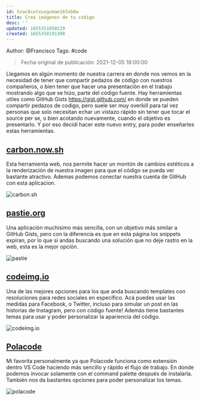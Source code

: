 ```yaml
---
id: hzac8cotxuxgumae183vb0w
title: Crea imágenes de tu código
desc: ''
updated: 1655351850129
created: 1655350191308
---
```


Author: @Francisco
Tags: #code

> Fecha original de publicación: 2021-12-05 18:00:00

Llegamos en algún momento de nuestra carrera en donde nos vemos en la necesidad de tener que compartir pedazos de código con nuestros compañeros, o bien tener que hacer una presentación en el trabajo mostrando algo que se hizo, parte del código fuente. Hay herramientas utiles como GitHub Gists https://gist.github.com/ en donde se pueden compartir pedazos de codigo, pero suele ser muy overkill para tal vez personas que solo necesitan echar un vistazo rápido sin tener que tocar el source per se, o bien acotando nuevamente, cuando el objetivo es presentarlo. 
Y por eso decidí hacer este nuevo entry, para poder enseñarles estas herramientas.

## [carbon.now.sh](https://https://carbon.now.sh/)
Esta herramienta web, nos permite hacer un montón de cambios estéticos a la renderización de nuestra imagen para que el código se pueda ver bastante atractivo. Ademas podemos conectar nuestra cuenta de GitHub con esta aplicacion. 

![carbon.sh](https://i.imgur.com/R4IWaT4.png)

## [pastie.org](http://pastie.org/)

Una aplicación muchísimo más sencilla, con un objetivo más similar a GitHub Gists, pero con la diferencia es que en esta página los snippets expiran, por lo que si andas buscando una solución que no deje rastro en la web, esta es la mejor opción. 

![pastie](https://i.imgur.com/zvzntkk.png)

## [codeimg.io](https://codeimg.io/)
Una de las mejores opciones para los que anda buscando templates con resoluciones para redes sociales en específico. Acá puedes usar las medidas para Facebook, o Twitter, incluso para simular un post en las historias de Instagram, pero con código fuente! Además tiene bastantes temas para usar y poder personalizar la apariencia del código. 

![codeimg.io](https://i.imgur.com/xli8LYs.png)

## [Polacode](https://github.com/octref/polacode) 
Mi favorita personalmente ya que Polacode funciona como extensión dentro VS Code haciendo más sencillo y rápido el flujo de trabajo. En donde podemos invocar solamente con el command palette después de instalarla. También nos da bastantes opciones para poder personalizar los temas. 

![polacode](https://i.imgur.com/TF6LwiN.png)

